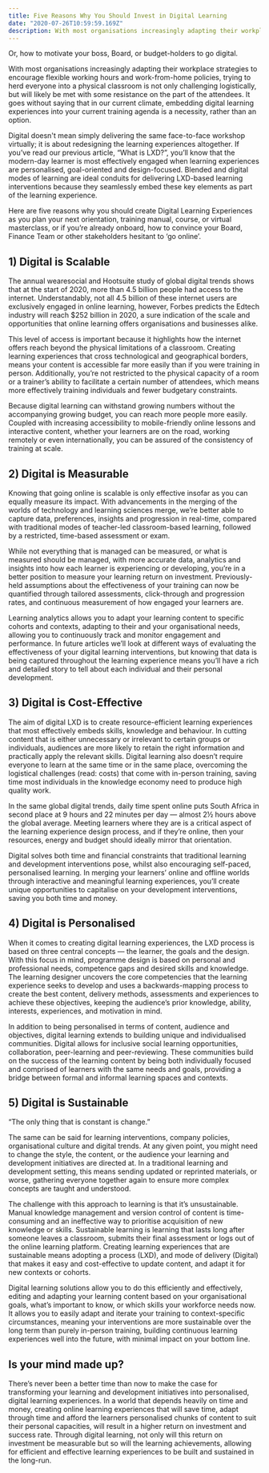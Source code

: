 ```yaml
---
title: Five Reasons Why You Should Invest in Digital Learning
date: "2020-07-26T10:59:59.169Z"
description: With most organisations increasingly adapting their workplace strategies to encourage flexible working hours and work-from-home policies, trying to herd everyone into a physical classroom is not only challenging logistically, but will likely be met with some resistance on the part of the attendees.
---
```


Or, how to motivate your boss, Board, or budget-holders to go digital.

With most organisations increasingly adapting their workplace strategies to encourage flexible working hours and work-from-home policies, trying to herd everyone into a physical classroom is not only challenging logistically, but will likely be met with some resistance on the part of the attendees. It goes without saying that in our current climate, embedding digital learning experiences into your current training agenda is a necessity, rather than an option.

Digital doesn't mean simply delivering the same face-to-face workshop virtually; it is about redesigning the learning experiences altogether. If you’ve read our previous article, “What is LXD?”, you’ll know that the modern-day learner is most effectively engaged when learning experiences are personalised, goal-oriented and design-focused. Blended and digital modes of learning are ideal conduits for delivering LXD-based learning interventions because they seamlessly embed these key elements as part of the learning experience.

Here are five reasons why you should create Digital Learning Experiences as you plan your next orientation, training manual, course, or virtual masterclass, or if you’re already onboard, how to convince your Board, Finance Team or other stakeholders hesitant to ‘go online’.

## 1) Digital is Scalable

The annual wearesocial and Hootsuite study of global digital trends shows that at the start of 2020, more than 4.5 billion people had access to the internet. Understandably, not all 4.5 billion of these internet users are exclusively engaged in online learning, however, Forbes predicts the Edtech industry will reach $252 billion in 2020, a sure indication of the scale and opportunities that online learning offers organisations and businesses alike.

This level of access is important because it highlights how the internet offers reach beyond the physical limitations of a classroom. Creating learning experiences that cross technological and geographical borders, means your content is accessible far more easily than if you were training in person. Additionally, you’re not restricted to the physical capacity of a room or a trainer’s ability to facilitate a certain number of attendees, which means more effectively training individuals and fewer budgetary constraints.

Because digital learning can withstand growing numbers without the accompanying growing budget, you can reach more people more easily. Coupled with increasing accessibility to mobile-friendly online lessons and interactive content, whether your learners are on the road, working remotely or even internationally, you can be assured of the consistency of training at scale.

## 2) Digital is Measurable

Knowing that going online is scalable is only effective insofar as you can equally measure its impact. With advancements in the merging of the worlds of technology and learning sciences merge, we’re better able to capture data, preferences, insights and progression in real-time, compared with traditional modes of teacher-led classroom-based learning, followed by a restricted, time-based assessment or exam.

While not everything that is managed can be measured, or what is measured should be managed, with more accurate data, analytics and insights into how each learner is experiencing or developing, you’re in a better position to measure your learning return on investment. Previously-held assumptions about the effectiveness of your training can now be quantified through tailored assessments, click-through and progression rates, and continuous measurement of how engaged your learners are.

Learning analytics allows you to adapt your learning content to specific cohorts and contexts, adapting to their and your organisational needs, allowing you to continuously track and monitor engagement and performance. In future articles we’ll look at different ways of evaluating the effectiveness of your digital learning interventions, but knowing that data is being captured throughout the learning experience means you’ll have a rich and detailed story to tell about each individual and their personal development.

## 3) Digital is Cost-Effective

The aim of digital LXD is to create resource-efficient learning experiences that most effectively embeds skills, knowledge and behaviour. In cutting content that is either unnecessary or irrelevant to certain groups or individuals, audiences are more likely to retain the right information and practically apply the relevant skills. Digital learning also doesn’t require everyone to learn at the same time or in the same place, overcoming the logistical challenges (read: costs) that come with in-person training, saving time most individuals in the knowledge economy need to produce high quality work.

In the same global digital trends, daily time spent online puts South Africa in second place at 9 hours and 22 minutes per day — almost 2½ hours above the global average. Meeting learners where they are is a critical aspect of the learning experience design process, and if they’re online, then your resources, energy and budget should ideally mirror that orientation.

Digital solves both time and financial constraints that traditional learning and development interventions pose, whilst also encouraging self-paced, personalised learning. In merging your learners’ online and offline worlds through interactive and meaningful learning experiences, you’ll create unique opportunities to capitalise on your development interventions, saving you both time and money.

## 4) Digital is Personalised

When it comes to creating digital learning experiences, the LXD process is based on three central concepts — the learner, the goals and the design. With this focus in mind, programme design is based on personal and professional needs, competence gaps and desired skills and knowledge. The learning designer uncovers the core competencies that the learning experience seeks to develop and uses a backwards-mapping process to create the best content, delivery methods, assessments and experiences to achieve these objectives, keeping the audience’s prior knowledge, ability, interests, experiences, and motivation in mind.

In addition to being personalised in terms of content, audience and objectives, digital learning extends to building unique and individualised communities. Digital allows for inclusive social learning opportunities, collaboration, peer-learning and peer-reviewing. These communities build on the success of the learning content by being both individually focused and comprised of learners with the same needs and goals, providing a bridge between formal and informal learning spaces and contexts.

## 5) Digital is Sustainable

“The only thing that is constant is change.”

The same can be said for learning interventions, company policies, organisational culture and digital trends. At any given point, you might need to change the style, the content, or the audience your learning and development initiatives are directed at. In a traditional learning and development setting, this means sending updated or reprinted materials, or worse, gathering everyone together again to ensure more complex concepts are taught and understood.

The challenge with this approach to learning is that it’s unsustainable. Manual knowledge management and version control of content is time-consuming and an ineffective way to prioritise acquisition of new knowledge or skills. Sustainable learning is learning that lasts long after someone leaves a classroom, submits their final assessment or logs out of the online learning platform. Creating learning experiences that are sustainable means adopting a process (LXD), and mode of delivery (Digital) that makes it easy and cost-effective to update content, and adapt it for new contexts or cohorts.

Digital learning solutions allow you to do this efficiently and effectively, editing and adapting your learning content based on your organisational goals, what’s important to know, or which skills your workforce needs now. It allows you to easily adapt and iterate your training to context-specific circumstances, meaning your interventions are more sustainable over the long term than purely in-person training, building continuous learning experiences well into the future, with minimal impact on your bottom line.

## Is your mind made up?

There’s never been a better time than now to make the case for transforming your learning and development initiatives into personalised, digital learning experiences. In a world that depends heavily on time and money, creating online learning experiences that will save time, adapt through time and afford the learners personalised chunks of content to suit their personal capacities, will result in a higher return on investment and success rate. Through digital learning, not only will this return on investment be measurable but so will the learning achievements, allowing for efficient and effective learning experiences to be built and sustained in the long-run.
